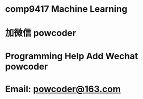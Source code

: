 # comp9417 Machine Learning
# 加微信 powcoder

# Programming Help Add Wechat powcoder

# Email: powcoder@163.com

